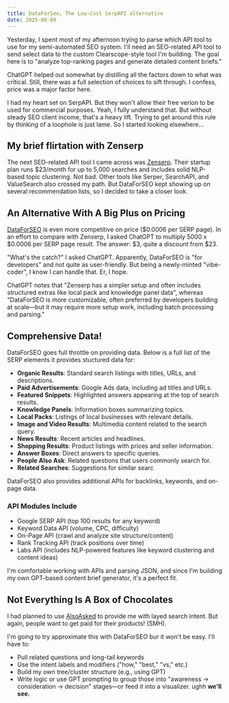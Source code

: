 ```yaml
---
title: DataForSeo, The Low-Cost SerpAPI alternative
date: 2025-06-09
---
```


Yesterday, I spent most of my afternoon trying to parse which API tool to use for my semi-automated SEO system. I'll need an SEO-related API tool to send select data to the custom Clearscope-style tool I'm building. The goal here is to "analyze top-ranking pages and generate detailed content briefs."

ChatGPT helped out somewhat by distilling all the factors down to what was critical. Still, there was a full selection of choices to sift through. I confess, price was a major factor here.

I had my heart set on SerpAPI. But they won't allow their free verion to be used for commercial purposes. Yeah, I fully understand that. But without steady SEO client income, that's a heavy lift. Trying to get around this rule by thinking of a loophole is just lame. So I started looking elsewhere...


## My brief flirtation with Zenserp

The next SEO-related API tool I came across was <a href="https://zenserp.com">Zenserp</a>. Their startup plan runs $23/month for up to 5,000 searches and includes solid NLP-based topic clustering. Not bad. Other tools like Serper, SearchAPI, and ValueSearch also crossed my path. But DataForSEO kept showing up on several recommendation lists, so I decided to take a closer look.

## An Alternative With A Big Plus on Pricing

<a href="https://dataforseo.com">DataForSEO</a> is even more competitive on price ($0.0006 per SERP page). In an effort to compare with Zenserp, I asked ChatGPT to multiply 5000 x $0.0006 per SERP page result. The answer: $3, quite a discount from $23.

"What's the catch?" I asked ChatGPT. Apparently, DataForSEO is "for developers" and not quite as user-friendly. But being a newly-minted "vibe-coder", I know I can handle that. Er, I hope.

ChatGPT notes that "Zenserp has a simpler setup and often includes structured extras like local pack and knowledge panel data", whereas "DataForSEO is more customizable, often preferred by developers building at scale—but it may require more setup work, including batch processing and parsing."

## Comprehensive Data!

DataForSEO goes full throttle on providing data. Below is a full list of the SERP elements it provides stuctured data for:

- **Organic Results**: Standard search listings with titles, URLs, and descriptions.
- **Paid Advertisements**: Google Ads data, including ad titles and URLs.
- **Featured Snippets**: Highlighted answers appearing at the top of search results.
- **Knowledge Panels**: Information boxes summarizing topics.
- **Local Packs**: Listings of local businesses with relevant details.
- **Image and Video Results**: Multimedia content related to the search query.
- **News Results**: Recent articles and headlines.
- **Shopping Results**: Product listings with prices and seller information.
- **Answer Boxes**: Direct answers to specific queries.
- **People Also Ask**: Related questions that users commonly search for.
- **Related Searches**: Suggestions for similar searc

DataForSEO also provides additional APIs for backlinks, keywords, and on-page data.

### API Modules Include
- Google SERP API (top 100 results for any keyword)
- Keyword Data API (volume, CPC, difficulty)
- On-Page API (crawl and analyze site structure/content)
- Rank Tracking API (track positions over time)
- Labs API (includes NLP-powered features like keyword clustering and content ideas)

I'm comfortable working with APIs and parsing JSON, and since I'm building my own GPT-based content brief generator, it's a perfect fit.

## Not Everything Is A Box of Chocolates
I had planned to use <a href="https://AlsoAsked.com">AlsoAsked</a> to provide me with layed search intent. But again, people want to get paid for their products! (SMH).

I'm going to try approximate this with DataForSEO bur it won't be easy. I'll have to:
- Pull related questions and long-tail keywords
- Use the intent labels and modifiers ("how," "best," "vs," etc.)
- Build my own tree/cluster structure (e.g., using GPT)
- Write logic or use GPT prompting to group those into "awareness → consideration → decision" stages—or feed it into a visualizer. ughh
**we'll see.**